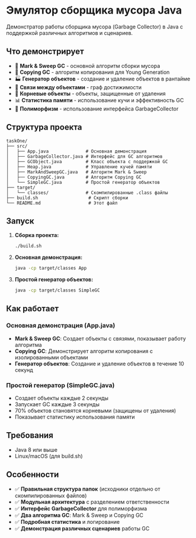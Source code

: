 # Эмулятор сборщика мусора Java

Демонстратор работы сборщика мусора (Garbage Collector) в Java с поддержкой различных алгоритмов и сценариев.

## Что демонстрирует

- 🧹 **Mark & Sweep GC** - основной алгоритм сборки мусора
- 🔄 **Copying GC** - алгоритм копирования для Young Generation
- 🏭 **Генератор объектов** - создание и удаление объектов в рантайме
- 🔗 **Связи между объектами** - граф достижимости
- 🌱 **Корневые объекты** - объекты, защищенные от удаления
- 📊 **Статистика памяти** - использование кучи и эффективность GC
- 🎯 **Полиморфизм** - использование интерфейса GarbageCollector

## Структура проекта

```
taskOne/
├── src/
│   ├── App.java              # Основная демонстрация
│   ├── GarbageCollector.java # Интерфейс для GC алгоритмов
│   ├── GCObject.java         # Класс объекта с поддержкой GC
│   ├── Heap.java             # Управление кучей памяти
│   ├── MarkAndSweepGC.java   # Алгоритм Mark & Sweep
│   ├── CopyingGC.java        # Алгоритм Copying GC
│   └── SimpleGC.java         # Простой генератор объектов
├── target/
│   └── classes/              # Скомпилированные .class файлы
├── build.sh                   # Скрипт сборки
└── README.md                  # Этот файл
```

## Запуск

1. **Сборка проекта:**
   ```bash
   ./build.sh
   ```

2. **Основная демонстрация:**
   ```bash
   java -cp target/classes App
   ```

3. **Простой генератор объектов:**
   ```bash
   java -cp target/classes SimpleGC
   ```

## Как работает

### Основная демонстрация (App.java)
- **Mark & Sweep GC**: Создает объекты с связями, показывает работу алгоритма
- **Copying GC**: Демонстрирует алгоритм копирования с изолированными объектами
- **Генератор объектов**: Создание и удаление объектов в течение 10 секунд

### Простой генератор (SimpleGC.java)
- Создает объекты каждые 2 секунды
- Запускает GC каждые 3 секунды
- 70% объектов становятся корневыми (защищены от удаления)
- Показывает статистику использования памяти

## Требования

- Java 8 или выше
- Linux/macOS (для build.sh)

## Особенности

- ✅ **Правильная структура папок** (исходники отдельно от скомпилированных файлов)
- ✅ **Модульная архитектура** с разделением ответственности
- ✅ **Интерфейс GarbageCollector** для полиморфизма
- ✅ **Два алгоритма GC**: Mark & Sweep и Copying GC
- ✅ **Подробная статистика** и логирование
- ✅ **Демонстрация различных сценариев** работы GC

